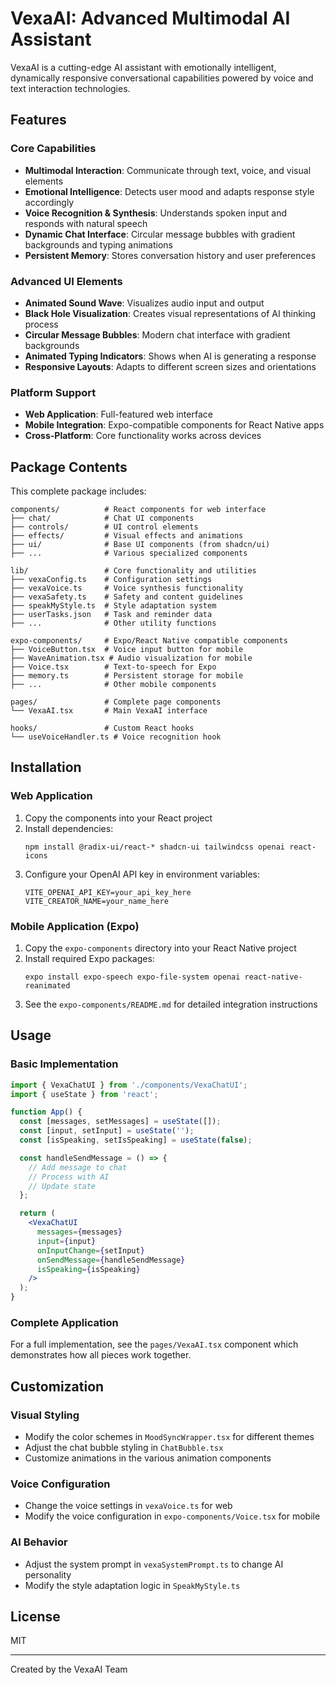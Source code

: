# VexaAI: Advanced Multimodal AI Assistant

VexaAI is a cutting-edge AI assistant with emotionally intelligent, dynamically responsive conversational capabilities powered by voice and text interaction technologies.

## Features

### Core Capabilities
- **Multimodal Interaction**: Communicate through text, voice, and visual elements
- **Emotional Intelligence**: Detects user mood and adapts response style accordingly
- **Voice Recognition & Synthesis**: Understands spoken input and responds with natural speech
- **Dynamic Chat Interface**: Circular message bubbles with gradient backgrounds and typing animations
- **Persistent Memory**: Stores conversation history and user preferences

### Advanced UI Elements
- **Animated Sound Wave**: Visualizes audio input and output
- **Black Hole Visualization**: Creates visual representations of AI thinking process
- **Circular Message Bubbles**: Modern chat interface with gradient backgrounds
- **Animated Typing Indicators**: Shows when AI is generating a response
- **Responsive Layouts**: Adapts to different screen sizes and orientations

### Platform Support
- **Web Application**: Full-featured web interface
- **Mobile Integration**: Expo-compatible components for React Native apps
- **Cross-Platform**: Core functionality works across devices

## Package Contents

This complete package includes:

```
components/          # React components for web interface
├── chat/            # Chat UI components
├── controls/        # UI control elements
├── effects/         # Visual effects and animations
├── ui/              # Base UI components (from shadcn/ui)
├── ...              # Various specialized components

lib/                 # Core functionality and utilities
├── vexaConfig.ts    # Configuration settings
├── vexaVoice.ts     # Voice synthesis functionality
├── vexaSafety.ts    # Safety and content guidelines
├── speakMyStyle.ts  # Style adaptation system
├── userTasks.json   # Task and reminder data
├── ...              # Other utility functions

expo-components/     # Expo/React Native compatible components
├── VoiceButton.tsx  # Voice input button for mobile
├── WaveAnimation.tsx # Audio visualization for mobile
├── Voice.tsx        # Text-to-speech for Expo
├── memory.ts        # Persistent storage for mobile
├── ...              # Other mobile components

pages/               # Complete page components
└── VexaAI.tsx       # Main VexaAI interface

hooks/               # Custom React hooks
└── useVoiceHandler.ts # Voice recognition hook
```

## Installation

### Web Application
1. Copy the components into your React project
2. Install dependencies:
   ```
   npm install @radix-ui/react-* shadcn-ui tailwindcss openai react-icons
   ```
3. Configure your OpenAI API key in environment variables:
   ```
   VITE_OPENAI_API_KEY=your_api_key_here
   VITE_CREATOR_NAME=your_name_here
   ```

### Mobile Application (Expo)
1. Copy the `expo-components` directory into your React Native project
2. Install required Expo packages:
   ```
   expo install expo-speech expo-file-system openai react-native-reanimated
   ```
3. See the `expo-components/README.md` for detailed integration instructions

## Usage

### Basic Implementation
```jsx
import { VexaChatUI } from './components/VexaChatUI';
import { useState } from 'react';

function App() {
  const [messages, setMessages] = useState([]);
  const [input, setInput] = useState('');
  const [isSpeaking, setIsSpeaking] = useState(false);

  const handleSendMessage = () => {
    // Add message to chat
    // Process with AI
    // Update state
  };

  return (
    <VexaChatUI
      messages={messages}
      input={input}
      onInputChange={setInput}
      onSendMessage={handleSendMessage}
      isSpeaking={isSpeaking}
    />
  );
}
```

### Complete Application
For a full implementation, see the `pages/VexaAI.tsx` component which demonstrates how all pieces work together.

## Customization

### Visual Styling
- Modify the color schemes in `MoodSyncWrapper.tsx` for different themes
- Adjust the chat bubble styling in `ChatBubble.tsx`
- Customize animations in the various animation components

### Voice Configuration
- Change the voice settings in `vexaVoice.ts` for web
- Modify the voice configuration in `expo-components/Voice.tsx` for mobile

### AI Behavior
- Adjust the system prompt in `vexaSystemPrompt.ts` to change AI personality
- Modify the style adaptation logic in `SpeakMyStyle.ts`

## License
MIT

---

Created by the VexaAI Team